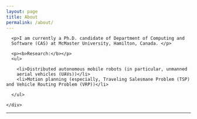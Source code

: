 ```yaml
---
layout: page
title: About
permalink: /about/
---
```


<div class="w3-col l8 s12">
  <div class="w3-card-4 w3-margin w3-white">
    <div class="w3-container">

      <p>I am currently a Ph.D. candidate of Department of Computing and
      Software (CAS) at McMaster University, Hamilton, Canada. </p>

      <p><b>Research:</b></p>
      <ul>

        <li>Distributed autonomous mobile robots (in particular, unmanned
        aerial vehicles (UAVs))</li>
        <li>Motion planning (especially, Traveling Salesmane Problem (TSP) and Vehicle Routing Problem (VRP))</li>

      </ul>

    </div>
  </div>
  <hr>
</div>